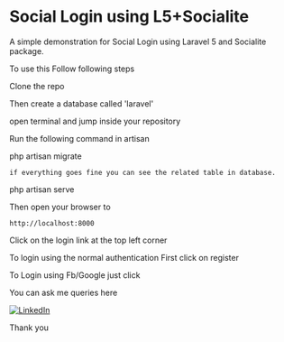 # Social Login using L5+Socialite

A simple demonstration for Social Login using Laravel 5 and Socialite package.

To use this Follow following steps

Clone the repo

Then create a database called 'laravel'

open terminal and jump inside your repository


Run the following command in artisan 

   php artisan migrate

	if everything goes fine you can see the related table in database.

   php artisan serve 

Then open your  browser to 

	http://localhost:8000

Click on the login  link at the top left corner

  To login using the normal authentication First click on register 

  To Login using Fb/Google just click 


You can ask me queries here

[![LinkedIn](https://content.linkedin.com/content/dam/brand/site/img/logo/logo-r.png)](https://in.linkedin.com/in/vikrambanand
)

Thank you 
